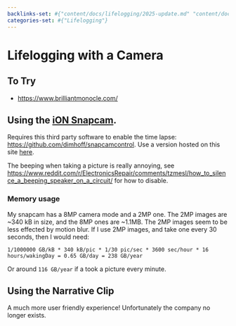 ```yaml
---
backlinks-set: #{"content/docs/lifelogging/2025-update.md" "content/docs/lifelogging/what-and-why.md"}
categories-set: #{"Lifelogging"}
---
```

# Lifelogging with a Camera

## To Try

 - https://www.brilliantmonocle.com/

## Using the [iON Snapcam](https://amzn.to/3JqQ6kA).

Requires this third party software to enable the time lapse:
https://github.com/dimhoff/snapcamcontrol. Use a version hosted on this site
[here](/snapcamcontrol.html).

The beeping when taking a picture is really annoying, see
https://www.reddit.com/r/ElectronicsRepair/comments/tzmesl/how_to_silence_a_beeping_speaker_on_a_circuit/
for how to disable.

### Memory usage

My snapcam has a 8MP camera mode and a 2MP one.  The 2MP images are ~340 kB in
size, and the 8MP ones are ~1.1MB. The 2MP images seem to be less effected by
motion blur.  If I use 2MP images, and take one every 30 seconds, then I would
need:

```
1/1000000 GB/kB * 340 kB/pic * 1/30 pic/sec * 3600 sec/hour * 16 hours/wakingDay = 0.65 GB/day = 238 GB/year
```

Or around `116 GB/year` if a took a picture every minute.


## Using the Narrative Clip

A much more user friendly experience!  Unfortunately the company no longer exists.
